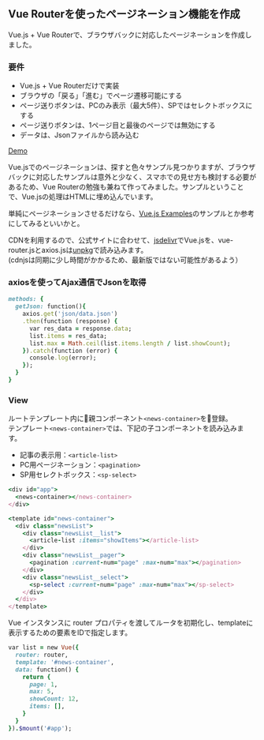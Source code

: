 ## Vue Routerを使ったページネーション機能を作成

Vue.js + Vue Routerで、ブラウザバックに対応したページネーションを作成しました。

### 要件
- Vue.js + Vue Routerだけで実装
- ブラウザの「戻る」「進む」でページ遷移可能にする
- ページ送りボタンは、PCのみ表示（最大5件）、SPではセレクトボックスにする
- ページ送りボタンは、1ページ目と最後のページでは無効にする
- データは、Jsonファイルから読み込む

[Demo](https://kohskeleton.github.io/vue-pagenation/)


Vue.jsでのページネーションは、探すと色々サンプル見つかりますが、ブラウザバックに対応したサンプルは意外と少なく、スマホでの見せ方も検討する必要があるため、Vue Routerの勉強も兼ねて作ってみました。サンプルということで、Vue.jsの処理はHTMLに埋め込んでいます。

単純にページネーションさせるだけなら、[Vue.js Examples](https://vuejsexamples.com/tag/pagination/)のサンプルとか参考にしてみるといいかと。


CDNを利用するので、公式サイトに合わせて、[jsdelivr](https://cdn.jsdelivr.net/npm/vue/)でVue.jsを、vue-router.jsとaxios.jsは[unpkg](https://unpkg.com/)で読み込みます。<br />
(cdnjsは同期に少し時間がかかるため、最新版ではない可能性があるよう）

### axiosを使ってAjax通信でJsonを取得

```rb
methods: {
  getJson: function(){
    axios.get('json/data.json')
    .then(function (response) {
      var res_data = response.data;
      list.items = res_data;
      list.max = Math.ceil(list.items.length / list.showCount);
    }).catch(function (error) {
      console.log(error);
    });
  }
}
```

### View
ルートテンプレート内に親コンポーネント`<news-container>`を登録。<br />
テンプレート`<news-container>`では、下記の子コンポーネントを読み込みます。

- 記事の表示用：`<article-list>`
- PC用ページネーション：`<pagination>`
- SP用セレクトボックス：`<sp-select>`

```rb
<div id="app">
  <news-container></news-container>
</div>

<template id="news-container">
  <div class="newsList">
    <div class="newsList__list">
      <article-list :items="showItems"></article-list>
    </div>
    <div class="newsList__pager">
      <pagination :current-num="page" :max-num="max"></pagination>
    </div>
    <div class="newsList__select">
      <sp-select :current-num="page" :max-num="max"></sp-select>
    </div>
  </div>
</template>
```

Vue インスタンスに router プロパティを渡してルータを初期化し、templateに表示するための要素をIDで指定します。
```rb
var list = new Vue({
  router: router,
  template: '#news-container',
  data: function() {
    return {
      page: 1,
      max: 5,
      showCount: 12,
      items: [],
    }
  }
}).$mount('#app');
```
